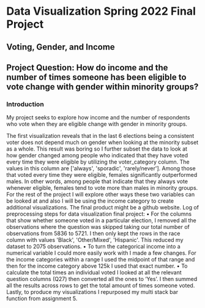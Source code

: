 # Data Visualization Spring 2022 Final Project
## Voting, Gender, and Income

## Project Question: How do income and the number of times someone has been eligible to vote change with gender within minority groups?

### Introduction

My project seeks to explore how income and the number of respondents who vote when they are eligible change with 
gender in minority groups. 

The first visualization reveals that in the last 6 elections being a consistent voter does not 
depend much on gender when looking at the minority subset as a whole. This result was boring 
so I further subset the data to look at how gender changed among people who indicated that 
they have voted every time they were eligible by utilizing the voter_category column. The 
values in this column are ['always', 'sporadic', 'rarely/never'].
Among those that voted every time they were eligible, females significantly outperformed 
males. In other words, among people that indicate that they always vote whenever eligible, 
females tend to vote more than males in minority groups. For the rest of the project I will 
explore other ways these two variables can be looked at and also I will be using the income 
category to create additional visualizations. The final product might be a github website.
Log of preprocessing steps for data visualization final project:
• For the columns that show whether someone voted in a particular election, I removed 
all the observations where the question was skipped taking our total number of 
observations from 5836 to 5721. I then only kept the rows in the race column with 
values 'Black', 'Other/Mixed', 'Hispanic'. This reduced my dataset to 2075 observations.
• To turn the categorical income into a numerical variable I could more easily work with 
I made a few changes. For the income categories within a range I used the midpoint of 
that range and then for the income category above 125k I used that exact number.
• To calculate the total times an individual voted I looked at all the relevant question 
columns (Q27) then converted all the ones to ‘Yes’. I then summed all the results across 
rows to get the total amount of times someone voted. Lastly, to produce my 
visualizations I repurposed my multi stack bar function from assignment 5.
